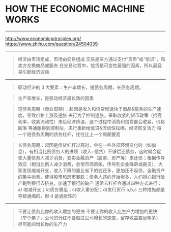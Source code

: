 # HOW THE ECONOMIC MACHINE WORKS

---

http://www.economicprinciples.org/
https://www.zhihu.com/question/24504039

---

> 经济由市场组成，市场由交易组成
> 交易是买方通过支付“货币”或“信贷”，和卖方交换商品或服务
> 在交易过程中，信贷是可变性最强的因素，所以最容易引起经济波动

---

> 驱动经济的 3 大要素：生产率增长，短债务周期，长债务周期。

> 生产率增长，是驱动经济最长效的因素

> 短债务周期（商业周期）：起因是收入和信贷增速快于商品&服务的生产速度，导致价格上涨及通胀
> 央行为了控制通胀，采取收紧的货币政策（抬高利率，收紧流动性）来给经济降温，这个过程中消费和信贷都会收紧，价格回落
> 等通胀得到控制后，央行重新给信贷&流动性松绑，经济恢复活力
> 每一个短债务周期的债务杠杆，往往比上一个周期要高

> 长债务周期：起因是信贷杠杆过高时，会在一些外部环境变化时（如加息），有相当比例债务人的进项（收入+信贷）不够偿还债务，这时候会促使大量债务人减少消费，变卖金融资产（股票、房产等）来还债；根据传导效应（相当比例人减少消费，会使市场萧条，传导到企业降薪或裁员），大家发现缩减开支，收入下降的量比省下的钱还多，更加还不起债，金融资产的集中抛售，使得股市和房市暴跌；债务人违约开始增多，人们担心银行破产跑到银行去挤兑，加速了银行的破产
> 通常去杠杆会通过四种方式进行：a) 缩减开支；b)债务重组；c)收入重分配；d)发行货币
> a,b,c 三种措施都是导致通缩的，但 d 是通胀性的

---

> 不要让债务比你的收入增加的更快
> 不要让你的收入比生产力增加的更快（举个栗子，公司的分红不要超过公司增长的速度，留存收益要足够多）
> 尽可能的增长你的生产力
